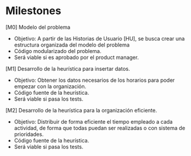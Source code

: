 # Milestones

[M0] Modelo del problema
- Objetivo: A partir de las Historias de Usuario [HU], se busca crear una estructura organizada del modelo del problema
- Código modularizado del problema.
- Será viable si es aprobado por el product manager.

[M1] Desarrollo de la heurística para insertar datos.
- Objetivo: Obtener los datos necesarios de los horarios para poder
empezar con la organización.
- Código fuente de la heurística.
- Será viable si pasa los tests.

[M2] Desarrollo de la heurística para la organización eficiente.
- Objetivo: Distribuir de forma eficiente el tiempo empleado a cada
actividad, de forma que todas puedan ser realizadas o con sistema de
prioridades.
- Código fuente de la heurística.
- Será viable si pasa los tests.